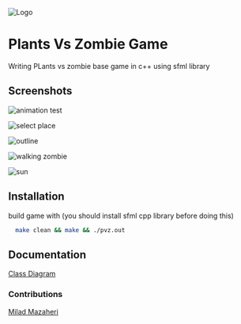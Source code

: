 ![Logo](https://github.com/im-w/Plants_Vs_Zombies_Game/blob/main/readme/Logo.jpg?raw=true)


# Plants Vs Zombie Game

Writing PLants vs zombie base game in c++ using sfml library


## Screenshots

![animation test](https://github.com/im-w/Plants_Vs_Zombies_Game/blob/main/readme/pvz-test-animation-screenshot.png?raw=true)

![select place](https://github.com/im-w/Plants_Vs_Zombies_Game/blob/main/readme/pvz-select-place-screenshot.png?raw=true)

![outline](https://github.com/im-w/Plants_Vs_Zombies_Game/blob/main/readme/pvz-outline-fullscreen-screenshot.png?raw=true)

![walking zombie](https://github.com/im-w/Plants_Vs_Zombies_Game/blob/main/readme/pvz-walking-zombie-screanshot.png?raw=true)

![sun](https://github.com/im-w/Plants_Vs_Zombies_Game/blob/main/readme/pvz-sun-screenshot.png?raw=true)
## Installation

build game with (you should install sfml cpp library before doing this)

```bash
  make clean && make && ./pvz.out
```
    
## Documentation

[Class Diagram](https://github.com/im-w/Plants_Vs_Zombies_Game/blob/main/docs/class-diagram.md)


### Contributions

[Milad Mazaheri](https://github.com/MiladMazaheri83)
